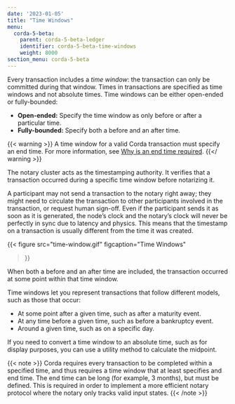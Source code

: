 ```yaml
---
date: '2023-01-05'
title: "Time Windows"
menu:
  corda-5-beta:
    parent: corda-5-beta-ledger
    identifier: corda-5-beta-time-windows
    weight: 8000
section_menu: corda-5-beta
---
```


Every transaction includes a *time window*: the transaction can only be committed during that window. Times in transactions are specified as time windows and not absolute times. Time windows can be either open-ended or fully-bounded:

* **Open-ended:** Specify the time window as only before or after a particular time.
* **Fully-bounded:** Specify both a before and an after time.

{{< warning >}}
A time window for a valid Corda transaction must specify an end time. For more information, see [Why is an end time required](#why-is-an-end-time-required).
{{</ warning >}}

The notary cluster acts as the timestamping authority. It verifies that a transaction occurred during a specific time window before notarizing it.

A participant may not send a transaction to the notary right away; they might need to circulate the transaction to other participants involved in the transaction, or request human sign-off. Even if the participant sends it as soon as it is generated, the node’s clock and the notary’s clock will never be perfectly in sync due to latency and physics. This means that the timestamp on a transaction is usually different from the time it was created.

{{< 
  figure
	 src="time-window.gif"
	 figcaption="Time Windows"
>}}

When both a before and an after time are included, the transaction occurred at some point within that time window.

Time windows let you represent transactions that follow different models, such as those that occur:

* At some point after a given time, such as after a maturity event.
* At any time before a given time, such as before a bankruptcy event.
* Around a given time, such as on a specific day.

If you need to convert a time window to an absolute time, such as for display purposes, you can use a utility method to calculate the midpoint.

{{< note >}}
Corda requires every transaction to be completed within a specified time, and thus requires a time window that at least specifies and end time. The end time can be long (for example, 3 months), but must be defined. This is required in order to implement a more efficient notary protocol where the notary only tracks valid input states.
{{< /note >}}